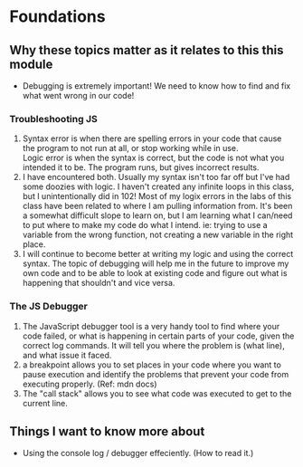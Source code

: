 # Foundations  

## Why these topics matter as it relates to this this module  

- Debugging is extremely important! We need to know how to find and fix what went wrong in our code!  

### Troubleshooting JS  

1. Syntax error is when there are spelling errors in your code that cause the program to not run at all, or stop working while in use.  
Logic error is when the syntax is correct, but the code is not what you intended it to be. The program runs, but gives incorrect results.  
2. I have encountered both. Usually my syntax isn't too far off but I've had some doozies with logic. I haven't created any infinite loops in this class, but I unintentionally did in 102! Most of my logix errors in the labs of this class have been related to where I am pulling information from. It's been a somewhat difficult slope to learn on, but I am learning what I can/need to put where to make my code do what I intend. ie: trying to use a variable from the wrong function, not creating a new variable in the right place.
3. I will continue to become better at writing my logic and using the correct syntax. The topic of debugging will help me in the future to improve my own code and to be able to look at existing code and figure out what is happening that shouldn't and vice versa.  

### The JS Debugger  

1. The JavaScript debugger tool is a very handy tool to find where your code failed, or what is happening in certain parts of your code, given the correct log commands. It will tell you where the problem is (what line), and what issue it faced.  
2. a breakpoint allows you to set places in your code where you want to pause execution and identify the problems that prevent your code from executing properly. (Ref: mdn docs)  
3. The "call stack" allows you to see what code was executed to get to the current line.  

## Things I want to know more about  

- Using the console log / debugger effeciently. (How to read it.)
